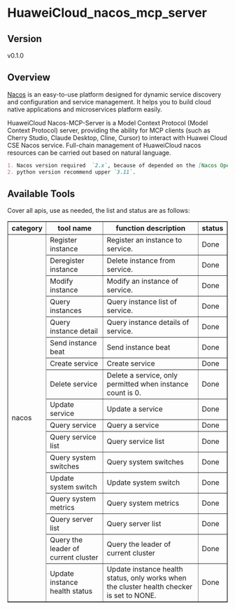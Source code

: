 # HuaweiCloud_nacos_mcp_server

## Version
v0.1.0

## Overview
[Nacos](https://nacos.io) is an easy-to-use platform designed for dynamic service discovery and configuration and service management. It helps you to build cloud native applications and microservices platform easily.

HuaweiCloud Nacos-MCP-Server is a Model Context Protocol (Model Context Protocol) server, providing the ability for MCP clients (such as Cherry Studio, Claude Desktop, Cline, Cursor) to interact with Huawei Cloud CSE Nacos service. Full-chain management of HuaweiCloud nacos resources can be carried out based on natural language.

```markdown
1. Nacos version required  `2.x`, because of depended on the [Nacos Open API](https://nacos.io/zh-cn/docs/open-api.html) in 2.x.
2. python version recommend upper `3.11`.
```

## Available Tools
Cover all apis, use as needed, the list and status are as follows:

<html>
    <head></head>
    <body>
        <table border="1" cellspacing="0" cellpadding="5">
            <tbody>
                <tr>
                    <th>category</th>
                    <th>tool name</th>
                    <th>function description</th>
                    <th>status</th>
                </tr>
                <tr>
                    <td rowspan="17">nacos</td>
                    <td>Register instance</td>
                    <td>Register an instance to service.</td>
                    <td>Done</td>
                </tr>
                <tr>
                    <td>Deregister instance</td>
                    <td>Delete instance from service.</td>
                    <td>Done</td>
                </tr>
                <tr>
                    <td>Modify instance</td>
                    <td>Modify an instance of service.</td>
                    <td>Done</td>
                </tr>
                <tr>
                    <td>Query instances</td>
                    <td>Query instance list of service.</td>
                    <td>Done</td>
                </tr>
                <tr>
                    <td>Query instance detail</td>
                    <td>Query instance details of service.</td>
                    <td>Done</td>
                </tr>
                <tr>
                    <td>Send instance beat</td>
                    <td>Send instance beat</td>
                    <td>Done</td>
                </tr>
                <tr>
                    <td>Create service</td>
                    <td>Create service</td>
                    <td>Done</td>
                </tr>
                <tr>
                    <td>Delete service</td>
                    <td>Delete a service, only permitted when instance count is 0.</td>
                    <td>Done</td>
                </tr>
                <tr>
                    <td>Update service</td>
                    <td>Update a service</td>
                    <td>Done</td>
                </tr>
                <tr>
                    <td>Query service</td>
                    <td>Query a service</td>
                    <td>Done</td>
                </tr>
                <tr>
                    <td>Query service list</td>
                    <td>Query service list</td>
                    <td>Done</td>
                </tr>
                <tr>
                    <td>Query system switches</td>
                    <td>Query system switches</td>
                    <td>Done</td>
                </tr>
                <tr>
                    <td>Update system switch</td>
                    <td>Update system switch</td>
                    <td>Done</td>
                </tr>
                <tr>
                    <td>Query system metrics</td>
                    <td>Query system metrics</td>
                    <td>Done</td>
                </tr>
                <tr>
                    <td>Query server list</td>
                    <td>Query server list</td>
                    <td>Done</td>
                </tr>
                <tr>
                    <td>Query the leader of current cluster</td>
                    <td>Query the leader of current cluster</td>
                    <td>Done</td>
                </tr>
                <tr>
                    <td>Update instance health status</td>
                    <td>Update instance health status, only works when the cluster health checker is set to NONE.</td>
                    <td>Done</td>
                </tr>
            </tbody>
        </table>
    </body>
</html>
